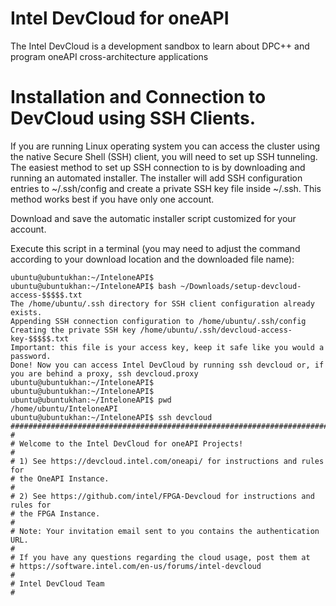 # Intel DevCloud for oneAPI
The Intel DevCloud is a development sandbox to learn about DPC++ and program oneAPI cross-architecture applications



# Installation and Connection to DevCloud using SSH Clients.

If you are running Linux operating system you can access the cluster using the native Secure Shell (SSH) client, you will need to set up SSH tunneling. The easiest method to set up SSH connection to is by downloading and running an automated installer. The installer will add SSH configuration entries to ~/.ssh/config and create a private SSH key file inside ~/.ssh. This method works best if you have only one account.

Download and save the automatic installer script customized for your account.

Execute this script in a terminal (you may need to adjust the command according to your download location and the downloaded file name):

 ``` 
ubuntu@ubuntukhan:~/InteloneAPI$ 
ubuntu@ubuntukhan:~/InteloneAPI$ bash ~/Downloads/setup-devcloud-access-$$$$$.txt
The /home/ubuntu/.ssh directory for SSH client configuration already exists.
Appending SSH connection configuration to /home/ubuntu/.ssh/config
Creating the private SSH key /home/ubuntu/.ssh/devcloud-access-key-$$$$$.txt
Important: this file is your access key, keep it safe like you would a password.
Done! Now you can access Intel DevCloud by running ssh devcloud or, if you are behind a proxy, ssh devcloud.proxy
ubuntu@ubuntukhan:~/InteloneAPI$ 
ubuntu@ubuntukhan:~/InteloneAPI$ 
ubuntu@ubuntukhan:~/InteloneAPI$ pwd
/home/ubuntu/InteloneAPI
ubuntu@ubuntukhan:~/InteloneAPI$ ssh devcloud
###############################################################################
#
# Welcome to the Intel DevCloud for oneAPI Projects!
#
# 1) See https://devcloud.intel.com/oneapi/ for instructions and rules for
# the OneAPI Instance.
#
# 2) See https://github.com/intel/FPGA-Devcloud for instructions and rules for
# the FPGA Instance.
#
# Note: Your invitation email sent to you contains the authentication URL.
#
# If you have any questions regarding the cloud usage, post them at
# https://software.intel.com/en-us/forums/intel-devcloud
#
# Intel DevCloud Team
#
```
